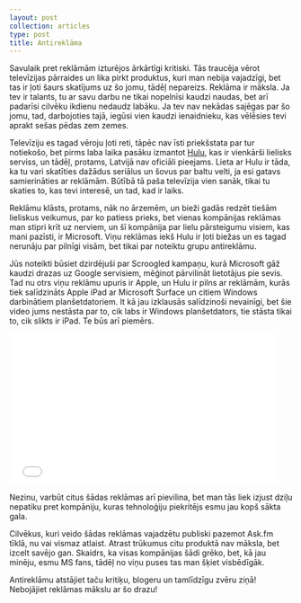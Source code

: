 ```yaml
---
layout: post
collection: articles
type: post
title: Antireklāma
---
```


Savulaik pret reklāmām izturējos ārkārtīgi kritiski. Tās traucēja vērot televīzijas pārraides un lika pirkt produktus, kuri man nebija vajadzīgi, bet tas ir ļoti šaurs skatījums uz šo jomu, tādēļ nepareizs. Reklāma ir māksla. Ja tev ir talants, tu ar savu darbu ne tikai nopelnīsi kaudzi naudas, bet arī padarīsi cilvēku ikdienu nedaudz labāku. Ja tev nav nekādas sajēgas par šo jomu, tad, darbojoties tajā, iegūsi vien kaudzi ienaidnieku, kas vēlēsies tevi aprakt sešas pēdas zem zemes.

Televīziju es tagad vēroju ļoti reti, tāpēc nav īsti priekšstata par tur notiekošo, bet pirms laba laika pasāku izmantot [Hulu](http://www.hulu.com), kas ir vienkārši lielisks serviss, un tādēļ, protams, Latvijā nav oficiāli pieejams. Lieta ar Hulu ir tāda, ka tu vari skatīties dažādus seriālus un šovus par baltu velti, ja esi gatavs samierināties ar reklāmām. Būtībā tā paša televīzija vien sanāk, tikai tu skaties to, kas tevi interesē, un tad, kad ir laiks.

Reklāmu klāsts, protams, nāk no ārzemēm, un bieži gadās redzēt tiešām lieliskus veikumus, par ko patiess prieks, bet vienas kompānijas reklāmas man stipri krīt uz nerviem, un šī kompānija par lielu pārsteigumu visiem, kas mani pazīsti, ir Microsoft. Viņu reklāmas iekš Hulu ir ļoti biežas un es tagad nerunāju par pilnīgi visām, bet tikai par noteiktu grupu antireklāmu.

Jūs noteikti būsiet dzirdējuši par Scroogled kampaņu, kurā Microsoft gāž kaudzi drazas uz Google servisiem, mēģinot pārvilināt lietotājus pie sevis. Tad nu otrs viņu reklāmu upuris ir Apple, un Hulu ir pilns ar reklāmām, kurās tiek salīdzināts Apple iPad ar Microsoft Surface un citiem Windows darbinātiem planšetdatoriem. It kā jau izklausās salīdzinoši nevainīgi, bet šie video jums nestāsta par to, cik labs ir Windows planšetdators, tie stāsta tikai to, cik slikts ir iPad. Te būs arī piemērs.

<iframe width="478" height="269" src="//www.youtube.com/embed/-J09HaPkExA" frameborder="0" allowfullscreen></iframe>

Nezinu, varbūt citus šādas reklāmas arī pievilina, bet man tās liek izjust dziļu nepatiku pret kompāniju, kuras tehnoloģiju piekritējs esmu jau kopš sākta gala.

Cilvēkus, kuri veido šādas reklāmas vajadzētu publiski pazemot Ask.fm tīklā, nu vai vismaz atlaist. Atrast trūkumus citu produktā nav māksla, bet izcelt savējo gan. Skaidrs, ka visas kompānijas šādi grēko, bet, kā jau minēju, esmu MS fans, tādēļ no viņu puses tas man šķiet visbēdīgāk.

Antireklāmu atstājiet taču kritiķu, blogeru un tamlīdzīgu zvēru ziņā! Nebojājiet reklāmas mākslu ar šo drazu!
